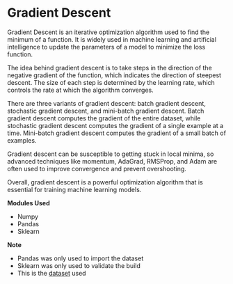 # Gradient Descent 

Gradient Descent is an iterative optimization algorithm used to find the minimum of a function. It is widely used in machine learning and artificial intelligence to update the parameters of a model to minimize the loss function.

The idea behind gradient descent is to take steps in the direction of the negative gradient of the function, which indicates the direction of steepest descent. The size of each step is determined by the learning rate, which controls the rate at which the algorithm converges.

There are three variants of gradient descent: batch gradient descent, stochastic gradient descent, and mini-batch gradient descent. Batch gradient descent computes the gradient of the entire dataset, while stochastic gradient descent computes the gradient of a single example at a time. Mini-batch gradient descent computes the gradient of a small batch of examples.

Gradient descent can be susceptible to getting stuck in local minima, so advanced techniques like momentum, AdaGrad, RMSProp, and Adam are often used to improve convergence and prevent overshooting.

Overall, gradient descent is a powerful optimization algorithm that is essential for training machine learning models.

**Modules Used**
* Numpy 
* Pandas 
* Sklearn

**Note**
* Pandas was only used to import the dataset
* Sklearn was only used to validate the build 
* This is the [dataset](https://github.com/VikParuchuri/zero_to_gpt/blob/master/data/clean_weather.csv) used 
